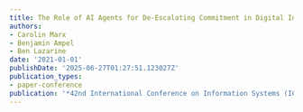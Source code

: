 ```yaml
---
title: The Role of AI Agents for De-Escalating Commitment in Digital Innovation Projects
authors:
- Carolin Marx
- Benjamin Ampel
- Ben Lazarine
date: '2021-01-01'
publishDate: '2025-06-27T01:27:51.123027Z'
publication_types:
- paper-conference
publication: '*42nd International Conference on Information Systems (ICIS)*'
---
```

